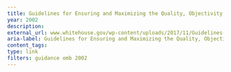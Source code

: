 ```yaml
---
title: Guidelines for Ensuring and Maximizing the Quality, Objectivity, Utility and Integrity of Information Disseminated by Federal Agencies 2002
year: 2002
description: 
external_url: www.whitehouse.gov/wp-content/uploads/2017/11/Guidelines-for-Ensuring-and-Maximizing-the-Quality-sept28-2001.pdf
aria-label: Guidelines for Ensuring and Maximizing the Quality, Objectivity, Utility and Integrity of Information
content_tags: 
type: link
filters: guidance omb 2002
---
```

